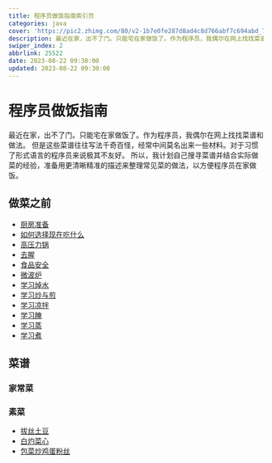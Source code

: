 ```yaml
---
title: 程序员做饭指南索引页
categories: java
cover: 'https://pic2.zhimg.com/80/v2-1b7e0fe287d8ad4c8d766abf7c694abd_720w.webp'
description: 最近在家，出不了门。只能宅在家做饭了。作为程序员，我偶尔在网上找找菜谱和做法。但是这些菜谱往往写法千奇百怪，经常中间莫名出来一些材料。对于习惯了形式语言的程序员来说极其不友好。所以，我计划自己搜寻菜谱并结合实际做菜的经验，准备用更清晰精准的描述来整理常见菜的做法，以方便程序员在家做饭。
swiper_index: 2
abbrlink: 25522
date: 2023-08-22 09:30:00
updated: 2023-08-22 09:30:00
---
```

# 程序员做饭指南

最近在家，出不了门。只能宅在家做饭了。作为程序员，我偶尔在网上找找菜谱和做法。
但是这些菜谱往往写法千奇百怪，经常中间莫名出来一些材料。对于习惯了形式语言的程序员来说极其不友好。
所以，我计划自己搜寻菜谱并结合实际做菜的经验，准备用更清晰精准的描述来整理常见菜的做法，以方便程序员在家做饭。

## 做菜之前
- [厨房准备](./14333.html)
- [如何选择现在吃什么](./14334.html)
- [高压力锅](./14335.html)
- [去腥](./14337.html)
- [食品安全](./14336.html)
- [微波炉](./14338.html)
- [学习焯水](./14339.html)
- [学习炒与煎](./14340.html)
- [学习凉拌](./14341.html)
- [学习腌](./14342.html)
- [学习蒸](./14343.html)
- [学习煮](./14344.html)


## 菜谱

### 家常菜

### 素菜

- [拔丝土豆](./14345.html)
- [白灼菜心](./14346.html)
- [包菜炒鸡蛋粉丝](./14347.html)






























